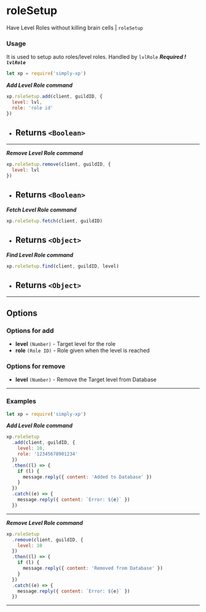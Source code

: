 # roleSetup

Have Level Roles without killing brain cells | `roleSetup`

### Usage

It is used to setup auto roles/level roles. Handled by `lvlRole`
**_Required ! `lvlRole`_**

```js
let xp = require('simply-xp')
```

**_Add Level Role command_**

```js
xp.roleSetup.add(client, guildID, {
  level: lvl,
  role: 'role id'
})
```

- ## Returns `<Boolean>`

---

**_Remove Level Role command_**

```js
xp.roleSetup.remove(client, guildID, {
  level: lvl
})
```

- ## Returns `<Boolean>`

**_Fetch Level Role command_**

```js
xp.roleSetup.fetch(client, guildID)
```

- ## Returns `<Object>`

**_Find Level Role command_**

```js
xp.roleSetup.find(client, guildID, level)
```

- ## Returns `<Object>`

---

## Options

### Options for add

- **level** `(Number)` - Target level for the role
- **role** `(Role ID)` - Role given when the level is reached

### Options for remove

- **level** `(Number)` - Remove the Target level from Database

---

### Examples

```js
let xp = require('simply-xp')
```

**_Add Level Role command_**

```js
xp.roleSetup
  .add(client, guildID, {
    level: 10,
    role: '12345678901234'
  })
  .then((l) => {
    if (l) {
      message.reply({ content: 'Added to Database' })
    }
  })
  .catch((e) => {
    message.reply({ content: `Error: ${e}` })
  })
```

---

**_Remove Level Role command_**

```js
xp.roleSetup
  .remove(client, guildID, {
    level: 10
  })
  .then((l) => {
    if (l) {
      message.reply({ content: 'Removed from Database' })
    }
  })
  .catch((e) => {
    message.reply({ content: `Error: ${e}` })
  })
```

---
